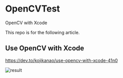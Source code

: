 # OpenCVTest
OpenCV with Xcode

This repo is for the following article.  

## Use OpenCV with Xcode
https://dev.to/kojikanao/use-opencv-with-xcode-41n0


![result](https://res.cloudinary.com/practicaldev/image/fetch/s--Kvqk7BJG--/c_limit%2Cf_auto%2Cfl_progressive%2Cq_auto%2Cw_880/https://dev-to-uploads.s3.amazonaws.com/i/dgyva2er78yxdun91doh.png)
